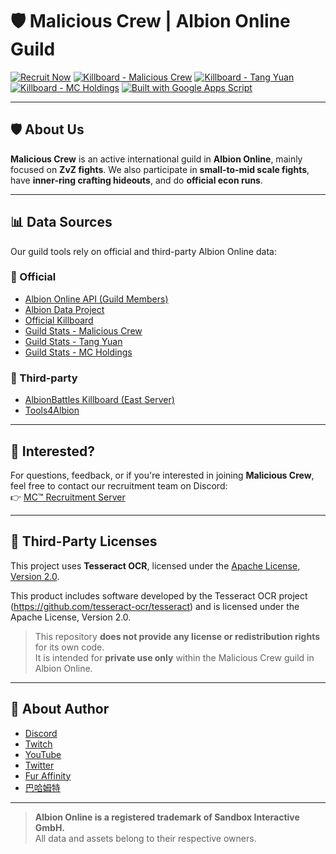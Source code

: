 # 🛡️ Malicious Crew | Albion Online Guild

[![Recruit Now](https://img.shields.io/badge/Recruit%20Now-5865F2?logo=discord&logoColor=white&style=flat-square)](https://discord.com/invite/9dNKCMj9G5)
[![Killboard - Malicious Crew](https://img.shields.io/badge/Killboard-MC-red?style=flat-square&logo=albiononline&logoColor=white)](https://albiononline.com/en/killboard/guild/59YXPiViQdWXaARvPNyvMA)
[![Killboard - Tang Yuan](https://img.shields.io/badge/Killboard-TY-orange?style=flat-square&logo=albiononline&logoColor=white)](https://albiononline.com/en/killboard/guild/k0TF-1dGQLSBmWqusGHBHQ)
[![Killboard - MC Holdings](https://img.shields.io/badge/Killboard-MCH-yellow?style=flat-square&logo=albiononline&logoColor=white)](https://albiononline.com/en/killboard/guild/Pem3HYHsTm-2L68uAaLDVg)
[![Built with Google Apps Script](https://img.shields.io/badge/Built%20with-Google%20Apps%20Script-4285F4?style=flat-square&logo=google&logoColor=white)](https://developers.google.com/apps-script)

---

## 🛡️ About Us

**Malicious Crew** is an active international guild in **Albion Online**, mainly focused on **ZvZ fights**.
We also participate in **small-to-mid scale fights**, have **inner-ring crafting hideouts**, and do **official econ runs**.

---

## 📊 Data Sources

Our guild tools rely on official and third-party Albion Online data:

### 🔹 Official
- [Albion Online API (Guild Members)](https://gameinfo-sgp.albiononline.com/api/gameinfo/guilds/)
- [Albion Data Project](https://www.albion-online-data.com/)
- [Official Killboard](https://albiononline.com/en/killboard)
- [Guild Stats - Malicious Crew](https://albiononline.com/en/killboard/guild/59YXPiViQdWXaARvPNyvMA)
- [Guild Stats - Tang Yuan](https://albiononline.com/en/killboard/guild/k0TF-1dGQLSBmWqusGHBHQ)
- [Guild Stats - MC Holdings](https://albiononline.com/en/killboard/guild/Pem3HYHsTm-2L68uAaLDVg)

### 🔸 Third-party
- [AlbionBattles Killboard (East Server)](https://east.albionbattles.com/)
- [Tools4Albion](https://www.tools4albion.com/)

---

## 🙌 Interested?

For questions, feedback, or if you're interested in joining **Malicious Crew**, feel free to contact our recruitment team on Discord:  
👉 [MC™ Recruitment Server](https://discord.com/invite/9dNKCMj9G5)

---

## 📜 Third-Party Licenses

This project uses **Tesseract OCR**, licensed under the [Apache License, Version 2.0](https://www.apache.org/licenses/LICENSE-2.0).

This product includes software developed by the Tesseract OCR project (https://github.com/tesseract-ocr/tesseract) and is licensed under the Apache License, Version 2.0.

> This repository **does not provide any license or redistribution rights** for its own code.  
> It is intended for **private use only** within the Malicious Crew guild in Albion Online.

---

## 👤 About Author

- [Discord](https://discord.gg/GDMSyVt)
- [Twitch](https://bit.ly/DragonTakiTwitch)
- [YouTube](https://bit.ly/DragonTakiYTNew)
- [Twitter](https://twitter.com/MacroDragonTaki)
- [Fur Affinity](https://bit.ly/DragonTakiFA)
- [巴哈姆特](https://bit.ly/DragonTakiBaha)

---

> **Albion Online is a registered trademark of Sandbox Interactive GmbH.**  
> All data and assets belong to their respective owners.
